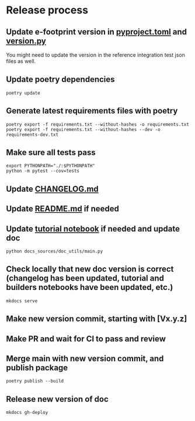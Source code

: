 # Release process

## Update e-footprint version in [pyproject.toml](pyproject.toml) and [version.py](efootprint/version.py)
You might need to update the version in the reference integration test json files as well.

## Update poetry dependencies

```shell
poetry update
```

## Generate latest requirements files with poetry

```shell
poetry export -f requirements.txt --without-hashes -o requirements.txt 
poetry export -f requirements.txt --without-hashes --dev -o requirements-dev.txt 
```

## Make sure all tests pass

```shell
export PYTHONPATH="./:$PYTHONPATH"
python -m pytest --cov=tests
```

## Update [CHANGELOG.md](CHANGELOG.md)

## Update [README.md](README.md) if needed

## Update [tutorial notebook](tutorial.ipynb) if needed and update doc

```shell
python docs_sources/doc_utils/main.py
```

## Check locally that new doc version is correct (changelog has been updated, tutorial and builders notebooks have been updated, etc.)

```shell
mkdocs serve
```

## Make new version commit, starting with [Vx.y.z]

## Make PR and wait for CI to pass and review

## Merge main with new version commit, and publish package

```shell
poetry publish --build
```

## Release new version of doc

```shell
mkdocs gh-deploy
```